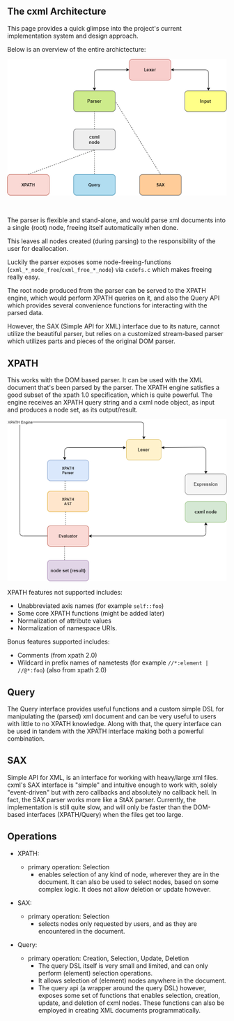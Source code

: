 ## The cxml Architecture

This page provides a quick glimpse into the project's current implementation system and design approach.  

Below is an overview of the entire archictecture:
<br/>

<p align="center">
<img src="assets/arch_img_1.png" alt="architecture-image1">
</p>

<br/>

The parser is flexible and stand-alone, and would parse xml documents into a single (root) node, freeing itself automatically when done. 

This leaves all nodes created (during parsing) to the responsibility of the user for deallocation.

Luckily the parser exposes some node-freeing-functions (`cxml_*_node_free`/`cxml_free_*_node`) via `cxdefs.c` which makes freeing really easy.

The root node produced from the parser can be served to the XPATH engine, which would perform XPATH queries on it, and also the Query API which provides several convenience functions for interacting with the parsed data.

However, the SAX (Simple API for XML) interface due to its nature, cannot utilize the beautiful parser, but relies on a customized stream-based parser which utilizes parts and pieces of the original DOM parser.


## XPATH
This works with the DOM based parser. It can be used with the XML document that's been parsed by the parser. 
The XPATH engine satisfies a good subset of the xpath 1.0 specification, which is quite powerful. The engine receives an XPATH query string and a cxml node object, as input and produces a node set, as its output/result.

<p align="center">
<img src="assets/arch_img_2.png" alt="architecture-image2">
</p>

<a name='xpath-non-supported'></a>
XPATH features not supported includes:
- Unabbreviated axis names (for example `self::foo`)
- Some core XPATH functions (might be added later)
- Normalization of attribute values
- Normalization of namespace URIs.

Bonus features supported includes:
- Comments (from xpath 2.0)
- Wildcard in prefix names of nametests (for example `//*:element | //@*:foo`) (also from xpath 2.0)


## Query
The Query interface provides useful functions and a custom simple DSL for manipulating the (parsed) xml document and can be very useful to users with little to no XPATH knowledge. Along with that, the query interface can be used in tandem with the XPATH interface making both a powerful combination.


## SAX
Simple API for XML, is an interface for working with heavy/large xml files. cxml's SAX interface is "simple" and intuitive enough to work with, solely "event-driven" but with zero callbacks and absolutely no callback hell. In fact, the SAX parser works more like a StAX parser. 
Currently, the implementation is still quite slow, and will only be faster than the DOM-based interfaces (XPATH/Query) when the files get too large.


## Operations
* XPATH:    
    - primary operation: Selection
      -   enables selection of any kind of node, wherever they are in the document. 
          It can also be used to select nodes, based on some complex logic. It does not allow deletion or update however.

* SAX: 
    - primary operation: Selection
      - selects nodes only requested by users, and as they are encountered in the document.

* Query: 
    - primary operation: Creation, Selection, Update, Deletion
        - The query DSL itself is very small and limited, and can only perform (element) selection operations.  
        - It allows selection of (element) nodes anywhere in the document.
        - The query api (a wrapper around the query DSL) however, exposes some set of functions that enables selection, creation, update, and deletion of cxml nodes. These functions can also be employed in creating XML documents programmatically.

